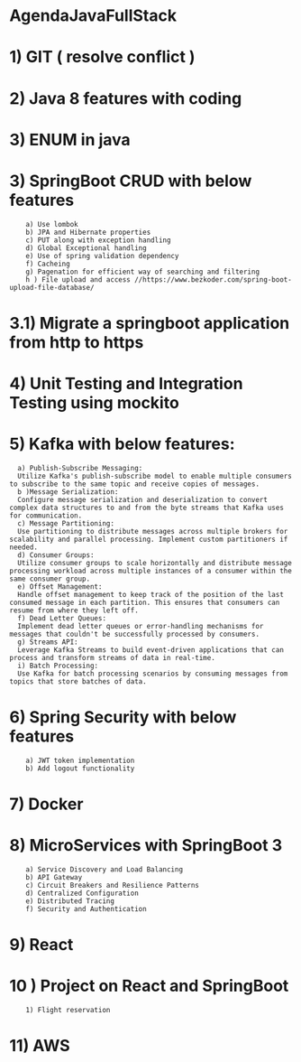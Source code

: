 # AgendaJavaFullStack

# 1) GIT ( resolve conflict )
# 2) Java 8 features with coding
# 3) ENUM in java
# 3) SpringBoot CRUD with below features
        a) Use lombok
        b) JPA and Hibernate properties
        c) PUT along with exception handling
        d) Global Exceptional handling
        e) Use of spring validation dependency 
        f) Cacheing
        g) Pagenation for efficient way of searching and filtering
        h ) File upload and access //https://www.bezkoder.com/spring-boot-upload-file-database/
# 3.1) Migrate a springboot application from http to https
# 4) Unit Testing and Integration Testing using mockito
# 5) Kafka with below features:
      a) Publish-Subscribe Messaging:
      Utilize Kafka's publish-subscribe model to enable multiple consumers to subscribe to the same topic and receive copies of messages.
      b )Message Serialization:
      Configure message serialization and deserialization to convert complex data structures to and from the byte streams that Kafka uses for communication.
      c) Message Partitioning:
      Use partitioning to distribute messages across multiple brokers for scalability and parallel processing. Implement custom partitioners if needed.
      d) Consumer Groups:
      Utilize consumer groups to scale horizontally and distribute message processing workload across multiple instances of a consumer within the same consumer group.
      e) Offset Management:
      Handle offset management to keep track of the position of the last consumed message in each partition. This ensures that consumers can resume from where they left off.
      f) Dead Letter Queues:
      Implement dead letter queues or error-handling mechanisms for messages that couldn't be successfully processed by consumers.
      g) Streams API:
      Leverage Kafka Streams to build event-driven applications that can process and transform streams of data in real-time.
      i) Batch Processing:
      Use Kafka for batch processing scenarios by consuming messages from topics that store batches of data.

# 6) Spring Security with below features
        a) JWT token implementation
        b) Add logout functionality
# 7) Docker
# 8) MicroServices with SpringBoot 3
        a) Service Discovery and Load Balancing
        b) API Gateway
        c) Circuit Breakers and Resilience Patterns
        d) Centralized Configuration
        e) Distributed Tracing
        f) Security and Authentication
# 9) React
# 10 ) Project on React and SpringBoot
        1) Flight reservation 
# 11) AWS
        
